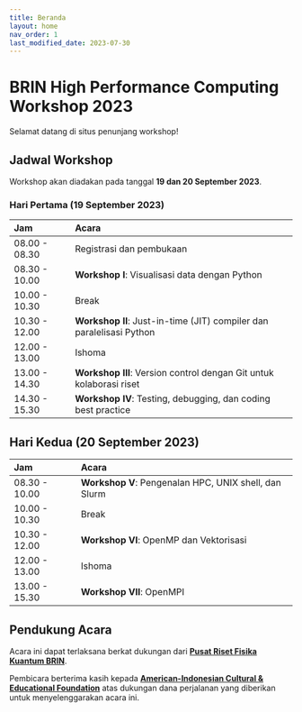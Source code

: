 ```yaml
---
title: Beranda
layout: home
nav_order: 1
last_modified_date: 2023-07-30
---
```

# BRIN High Performance Computing Workshop 2023

Selamat datang di situs penunjang workshop!

## Jadwal Workshop

Workshop akan diadakan pada tanggal **19 dan 20 September 2023**.

### Hari Pertama (19 September 2023)

| Jam | Acara |
| :- | :- |
| 08.00 - 08.30 | Registrasi dan pembukaan |
| 08.30 - 10.00 | **Workshop I**: Visualisasi data dengan Python |
| 10.00 - 10.30 | Break |
| 10.30 - 12.00 | **Workshop II**: Just-in-time (JIT) compiler dan paralelisasi Python |
| 12.00 - 13.00 | Ishoma |
| 13.00 - 14.30 | **Workshop III**: Version control dengan Git untuk kolaborasi riset |
| 14.30 - 15.30 | **Workshop IV**: Testing, debugging, dan coding best practice |

## Hari Kedua (20 September 2023)

| Jam | Acara |
| :- | :- |
| 08.30 - 10.00 | **Workshop V**: Pengenalan HPC, UNIX shell, dan Slurm |
| 10.00 - 10.30 | Break |
| 10.30 - 12.00 | **Workshop VI**: OpenMP dan Vektorisasi |
| 12.00 - 13.00 | Ishoma |
| 13.00 - 15.30 | **Workshop VII**: OpenMPI |

## Pendukung Acara

Acara ini dapat terlaksana berkat dukungan dari [**Pusat Riset Fisika Kuantum BRIN**](https://quantumresearch.id/).

Pembicara berterima kasih kepada [**American-Indonesian Cultural & Educational Foundation**](http://www.aicef.org/) atas dukungan dana perjalanan yang diberikan untuk menyelenggarakan acara ini.
